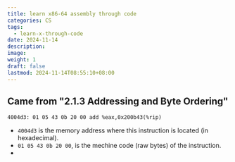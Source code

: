 ```yaml
---
title: learn x86-64 assembly through code
categories: CS
tags:
  - learn-x-through-code
date: 2024-11-14
description: 
image: 
weight: 1
draft: false
lastmod: 2024-11-14T08:55:10+08:00
---
```

## Came from "2.1.3 Addressing and Byte Ordering"

`4004d3: 01 05 43 0b 20 00 add %eax,0x200b43(%rip)`
- `4004d3` is the memory address where this instruction is located (in hexadecimal).
- `01 05 43 0b 20 00`, is the mechine code (raw bytes) of the instruction.
- 
